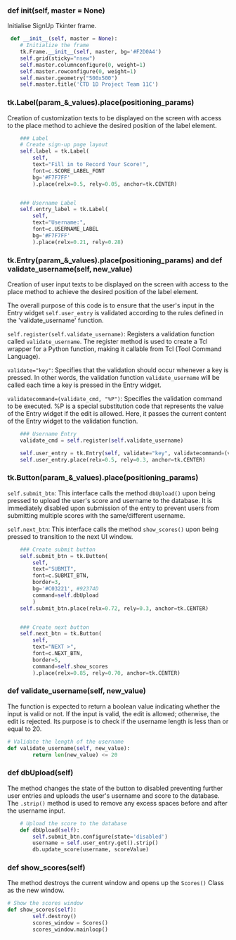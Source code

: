 ### def __init__(self, master = None)
Initialise SignUp Tkinter frame. 
``` py
 def __init__(self, master = None):
    # Initialize the frame
    tk.Frame.__init__(self, master, bg='#F2D0A4')
    self.grid(sticky="nsew")
    self.master.columnconfigure(0, weight=1)
    self.master.rowconfigure(0, weight=1)
    self.master.geometry("500x500")
    self.master.title('CTD 1D Project Team 11C')

```

### tk.Label(param_&_values).place(positioning_params)
Creation of customization texts to be displayed on the screen with access 
to the place method to achieve the desired position of the label element. 
``` py
    ### Label
    # Create sign-up page layout
    self.label = tk.Label(
        self, 
        text="Fill in to Record Your Score!", 
        font=c.SCORE_LABEL_FONT
        bg='#F7F7FF'
        ).place(relx=0.5, rely=0.05, anchor=tk.CENTER)


    ### Username Label
    self.entry_label = tk.Label(
        self, 
        text="Username:",
        font=c.USERNAME_LABEL
        bg='#F7F7FF'
        ).place(relx=0.21, rely=0.28)
```

### tk.Entry(param_&_values).place(positioning_params) and def validate_username(self, new_value)
Creation of user input texts to be displayed on the screen with access 
to the place method to achieve the desired position of the label element. 

The overall purpose of this code is to ensure that the user's input in the 
Entry widget `self.user_entry` is validated according to the rules defined in the 'validate_username' function.

`self.register(self.validate_username)`: Registers a validation function called `validate_username`. The register method is used to create a Tcl wrapper for a Python function, making it callable from Tcl (Tool Command Language).

`validate="key"`: Specifies that the validation should occur whenever a key is pressed. In other words, the validation function `validate_username` will be called each time a key is pressed in the Entry widget.

`validatecommand=(validate_cmd, "%P")`: Specifies the validation command to be executed. %P is a special substitution code that represents the value of the Entry widget if the edit is allowed. Here, it passes the current content of the Entry widget to the validation function.
``` py
    ### Username Entry
    validate_cmd = self.register(self.validate_username)

    self.user_entry = tk.Entry(self, validate="key", validatecommand=(validate_cmd, "%P"))
    self.user_entry.place(relx=0.5, rely=0.3, anchor=tk.CENTER)
``` 

### tk.Button(param_&_values).place(positioning_params)
`self.submit_btn`: This interface calls the method `dbUpload()` upon being pressed to upload the user's score and username to the database. It is immediately disabled upon submission of the entry to prevent users from submitting multiple scores with the same/different username.

`self.next_btn`: This interface calls the method `show_scores()` upon being pressed to transition to the next UI window.
``` py
    ### Create submit button
    self.submit_btn = tk.Button(
        self,
        text="SUBMIT",
        font=c.SUBMIT_BTN,
        border=3,
        bg='#C03221', #92374D
        command=self.dbUpload
        )
    self.submit_btn.place(relx=0.72, rely=0.3, anchor=tk.CENTER)


    ### Create next button 
    self.next_btn = tk.Button(
        self, 
        text="NEXT >",
        font=c.NEXT_BTN,
        border=5,
        command=self.show_scores
        ).place(relx=0.85, rely=0.70, anchor=tk.CENTER)
```

### def validate_username(self, new_value)
The function is expected to return a boolean value indicating whether the input is valid or not. If the input is valid, the edit is allowed; otherwise, the edit is rejected. Its purpose is to check if the username length is less than or equal to 20.
``` py
# Validate the length of the username
def validate_username(self, new_value):
        return len(new_value) <= 20
```

### def dbUpload(self)
The method changes the state of the button to disabled preventing further user entries and uploads the user's username and score to the database. 
The `.strip()` method is used to remove any excess spaces before and after the username input. 
``` py
    # Upload the score to the database
    def dbUpload(self):
        self.submit_btn.configure(state='disabled')
        username = self.user_entry.get().strip()
        db.update_score(username, scoreValue)
```

### def show_scores(self)
The method destroys the current window and opens up the `Scores()` Class as the new window.
``` py
# Show the scores window
def show_scores(self):
        self.destroy()
        scores_window = Scores()
        scores_window.mainloop()
```
